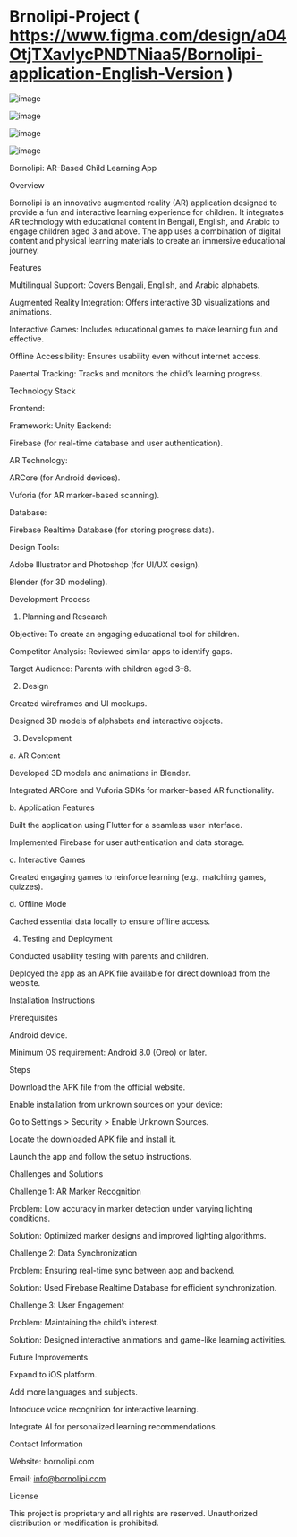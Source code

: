 # Brnolipi-Project ( https://www.figma.com/design/a04OtjTXavlycPNDTNiaa5/Bornolipi-application-English-Version )

![image](https://github.com/user-attachments/assets/8637e024-a020-497c-97c3-f10b52c98238) 

![image](https://github.com/user-attachments/assets/2871f3fb-f4be-49da-8854-6c1ce094d55f)

![image](https://github.com/user-attachments/assets/d8714f0e-8d01-47cd-ba95-9b6511c69ed5)

![image](https://github.com/user-attachments/assets/b4709640-7ace-41a9-a084-b0517cd99f5a)


Bornolipi: AR-Based Child Learning App

Overview

Bornolipi is an innovative augmented reality (AR) application designed to provide a fun and interactive learning experience for children. It integrates AR technology with educational content in Bengali, English, and Arabic to engage children aged 3 and above. The app uses a combination of digital content and physical learning materials to create an immersive educational journey.

Features

Multilingual Support: Covers Bengali, English, and Arabic alphabets.

Augmented Reality Integration: Offers interactive 3D visualizations and animations.

Interactive Games: Includes educational games to make learning fun and effective.

Offline Accessibility: Ensures usability even without internet access.

Parental Tracking: Tracks and monitors the child’s learning progress.

Technology Stack

Frontend:

Framework: Unity 
Backend:

Firebase (for real-time database and user authentication).

AR Technology:

ARCore (for Android devices).

Vuforia (for AR marker-based scanning).

Database:

Firebase Realtime Database (for storing progress data).

Design Tools:

Adobe Illustrator and Photoshop (for UI/UX design).

Blender (for 3D modeling).

Development Process

1. Planning and Research

Objective: To create an engaging educational tool for children.

Competitor Analysis: Reviewed similar apps to identify gaps.

Target Audience: Parents with children aged 3–8.

2. Design

Created wireframes and UI mockups.

Designed 3D models of alphabets and interactive objects.

3. Development

a. AR Content

Developed 3D models and animations in Blender.

Integrated ARCore and Vuforia SDKs for marker-based AR functionality.

b. Application Features

Built the application using Flutter for a seamless user interface.

Implemented Firebase for user authentication and data storage.

c. Interactive Games

Created engaging games to reinforce learning (e.g., matching games, quizzes).

d. Offline Mode

Cached essential data locally to ensure offline access.

4. Testing and Deployment

Conducted usability testing with parents and children.

Deployed the app as an APK file available for direct download from the website.

Installation Instructions

Prerequisites

Android device.

Minimum OS requirement: Android 8.0 (Oreo) or later.

Steps

Download the APK file from the official website.

Enable installation from unknown sources on your device:

Go to Settings > Security > Enable Unknown Sources.

Locate the downloaded APK file and install it.

Launch the app and follow the setup instructions.

Challenges and Solutions

Challenge 1: AR Marker Recognition

Problem: Low accuracy in marker detection under varying lighting conditions.

Solution: Optimized marker designs and improved lighting algorithms.

Challenge 2: Data Synchronization

Problem: Ensuring real-time sync between app and backend.

Solution: Used Firebase Realtime Database for efficient synchronization.

Challenge 3: User Engagement

Problem: Maintaining the child’s interest.

Solution: Designed interactive animations and game-like learning activities.

Future Improvements

Expand to iOS platform.

Add more languages and subjects.

Introduce voice recognition for interactive learning.

Integrate AI for personalized learning recommendations.

Contact Information

Website: bornolipi.com

Email: info@bornolipi.com

License

This project is proprietary and all rights are reserved. Unauthorized distribution or modification is prohibited.

